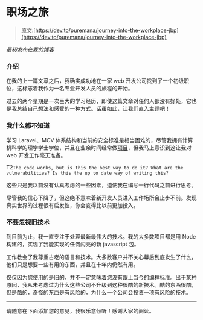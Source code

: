 # 职场之旅

> 原文:[https://dev.to/puremana/journey-into-the-workplace-jbp](https://dev.to/puremana/journey-into-the-workplace-jbp)

*最初发布在我的[博客](https://blog.jeremyshaw.co.nz/)*

### 介绍

在我的上一篇文章之后，我确实成功地在一家 web 开发公司找到了一个初级职位，这标志着我作为一名专业开发人员的旅程的开始。

过去的两个星期是一次巨大的学习经历，即使这篇文章对任何人都没有好处，它也是我总结自己想法和感受的一种方式。话虽如此，让我们直入主题吧！

### 我什么都不知道

学习 Laravel、MCV 体系结构和当前的安全标准是相当困难的，尽管我拥有计算机科学的理学学士学位，并且在业余时间经常做[项目](https://jeremyshaw.co.nz/projects)，但我马上意识到这让我对 web 开发工作毫无准备。

T2`The code works, but is this the best way to do it? What are the vulnerabilities? Is this the up to date way of writing this?`

这些只是我以前没有认真考虑的一些因素，迫使我在编写一行代码之前进行思考。

尽管我的信心下降了，但这绝不意味着新开发人员进入工作场所会止步不前。发现真实世界的过程很有启发性，你会变得比以前更加投入。

### 不要忽视旧技术

到目前为止，我一直专注于处理最新最伟大的技术。我的大多数项目都是用 Node 构建的，实现了我能实现的任何闪亮的新 javascript 包。

工作教会了我尊重古老的语言和技术。大多数客户并不关心幕后到底发生了什么，他们只是想要一些有用的东西，并且在十年内仍然有用。

仅仅因为您使用的是旧的，并不一定意味着您没有跟上当今的编程标准。出于某种原因，我从未考虑过为什么这些公司不升级到这种很酷的新技术。酷的东西很酷，但是酷的，奇怪的东西是有风险的，为什么一个公司会投资一项有风险的技术。

* * *

请随意在下面添加您的意见，我很乐意倾听！感谢大家的阅读。